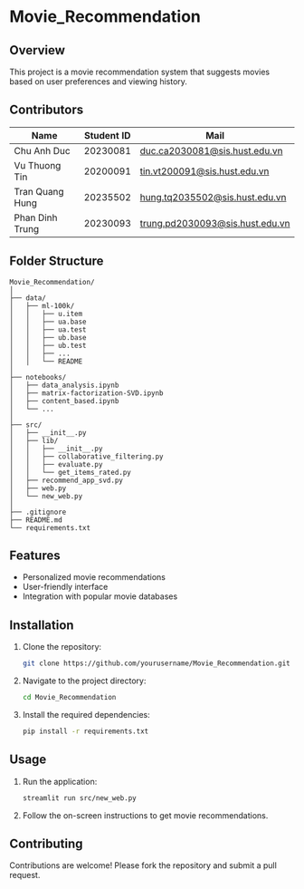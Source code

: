 # Movie_Recommendation

## Overview
This project is a movie recommendation system that suggests movies based on user preferences and viewing history.

## Contributors
| Name            | Student ID | Mail                          |
|-----------------|------------|-------------------------------|
| Chu Anh Duc     | 20230081   | duc.ca2030081@sis.hust.edu.vn |
| Vu Thuong Tin   | 20200091   | tin.vt200091@sis.hust.edu.vn  |
| Tran Quang Hung | 20235502   | hung.tq2035502@sis.hust.edu.vn|
| Phan Dinh Trung | 20230093   | trung.pd2030093@sis.hust.edu.vn|

## Folder Structure
```
Movie_Recommendation/
│
├── data/
│   ├── ml-100k/
│   │   ├── u.item
│   │   ├── ua.base
│   │   ├── ua.test
│   │   ├── ub.base
│   │   ├── ub.test
│   │   ├── ...
│   │   └── README
│
├── notebooks/
│   ├── data_analysis.ipynb
│   ├── matrix-factorization-SVD.ipynb
│   ├── content_based.ipynb
│   └── ...
│
├── src/
│   ├── __init__.py
│   ├── lib/
│   │   ├── __init__.py
│   │   ├── collaborative_filtering.py
│   │   ├── evaluate.py
│   │   └── get_items_rated.py
│   ├── recommend_app_svd.py
│   ├── web.py
│   └── new_web.py
│
├── .gitignore
├── README.md
└── requirements.txt
```


## Features
- Personalized movie recommendations
- User-friendly interface
- Integration with popular movie databases

## Installation
1. Clone the repository:
    ```bash
    git clone https://github.com/yourusername/Movie_Recommendation.git
    ```
2. Navigate to the project directory:
    ```bash
    cd Movie_Recommendation
    ```
3. Install the required dependencies:
    ```bash
    pip install -r requirements.txt
    ```

## Usage
1. Run the application:
    ```bash
    streamlit run src/new_web.py
    ```
2. Follow the on-screen instructions to get movie recommendations.


## Contributing
Contributions are welcome! Please fork the repository and submit a pull request.
